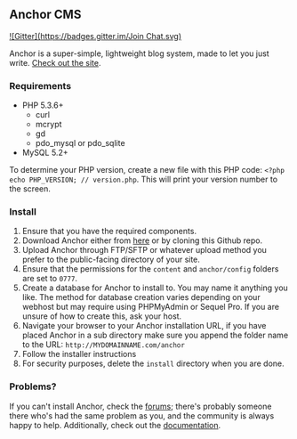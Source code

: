 ## Anchor CMS
[![Gitter](https://badges.gitter.im/Join Chat.svg)](https://gitter.im/anchorcms/anchor-cms?utm_source=badge&utm_medium=badge&utm_campaign=pr-badge&utm_content=badge)

Anchor is a super-simple, lightweight blog system, made to let you just write. [Check out the site](http://anchorcms.com/). 

### Requirements

- PHP 5.3.6+
    - curl
    - mcrypt
    - gd
    - pdo\_mysql or pdo\_sqlite
- MySQL 5.2+

To determine your PHP version, create a new file with this PHP code: `<?php echo PHP_VERSION; // version.php`. This will print your version number to the screen.

### Install

1. Ensure that you have the required components.
2. Download Anchor either from [here](http://anchorcms.com/download) or by cloning this Github repo.
3. Upload Anchor through FTP/SFTP or whatever upload method you prefer to the public-facing directory of your site.
4. Ensure that the permissions for the `content` and `anchor/config` folders are set to `0777`.
5. Create a database for Anchor to install to. You may name it anything you like. The method for database creation varies depending on your webhost but may require using PHPMyAdmin or Sequel Pro. If you are unsure of how to create this, ask your host.
6. Navigate your browser to your Anchor installation URL, if you have placed Anchor in a sub directory make sure you append the folder name to the URL: `http://MYDOMAINNAME.com/anchor`
7. Follow the installer instructions
8. For security purposes, delete the `install` directory when you are done.

### Problems?

If you can't install Anchor, check the [forums](http://forums.anchorcms.com/); there's probably someone there who's had the same problem as you, and the community is always happy to help. Additionally, check out the [documentation](http://anchorcms.com/docs).

